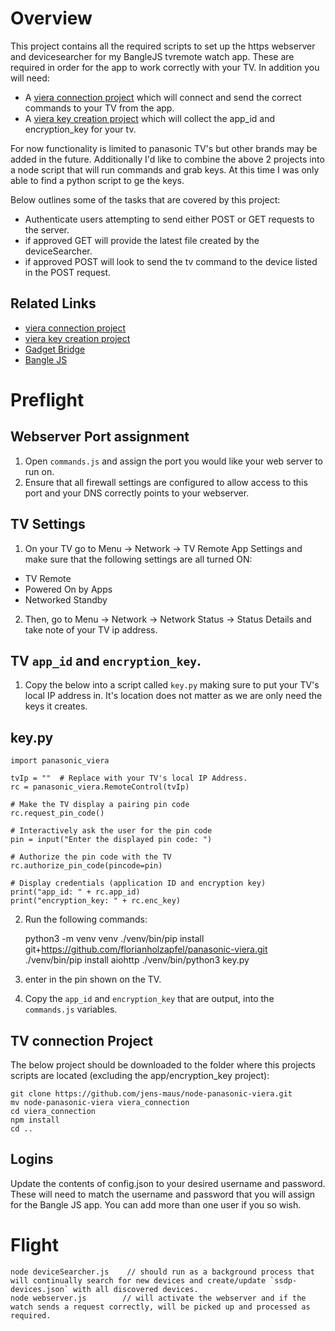 # Overview
This project contains all the required scripts to set up the https webserver and devicesearcher for my BangleJS tvremote watch app. These are required in order for the app to work correctly with your TV. 
In addition you will need:
* A [viera connection project](https://github.com/jens-maus/node-panasonic-viera) which will connect and send the correct commands to your TV from the app.
* A [viera key creation project](https://github.com/florianholzapfel/panasonic-viera) which will collect the app_id and encryption_key for your tv.

For now functionality is limited to panasonic TV's but other brands may be added in the future. Additionally I'd like to combine the above 2 projects into a node script that will run commands and grab keys. At this time I was only able to find a python script to ge the keys. 

Below outlines some of the tasks that are covered by this project:
* Authenticate users attempting to send either POST or GET requests to the server.
* if approved GET will provide the latest file created by the deviceSearcher.
* if approved POST will look to send the tv command to the device listed in the POST request.


## Related Links

* [viera connection project](https://github.com/jens-maus/node-panasonic-viera)
* [viera key creation project](https://github.com/florianholzapfel/panasonic-viera)
* [Gadget Bridge](https://www.espruino.com/Gadgetbridge)
* [Bangle JS](https://www.espruino.com/Reference#software)


# Preflight

## Webserver Port assignment
1. Open `commands.js` and assign the port you would like your web server to run on.
2. Ensure that all firewall settings are configured to allow access to this port and your DNS correctly points to your webserver.

## TV Settings
1. On your TV go to Menu -> Network -> TV Remote App Settings and make sure that the following settings are all turned ON:
* TV Remote
* Powered On by Apps
* Networked Standby
2. Then, go to Menu -> Network -> Network Status -> Status Details and take note of your TV ip address.

## TV `app_id` and `encryption_key`.
1. Copy the below into a script called `key.py` making sure to put your TV's local IP address in. It's location does not matter as we are only need the keys it creates.

## key.py
    import panasonic_viera

    tvIp = ""  # Replace with your TV's local IP Address.
    rc = panasonic_viera.RemoteControl(tvIp)

    # Make the TV display a pairing pin code
    rc.request_pin_code()

    # Interactively ask the user for the pin code
    pin = input("Enter the displayed pin code: ")

    # Authorize the pin code with the TV
    rc.authorize_pin_code(pincode=pin)

    # Display credentials (application ID and encryption key)
    print("app_id: " + rc.app_id)
    print("encryption_key: " + rc.enc_key)

2. Run the following commands:

    python3 -m venv venv
    ./venv/bin/pip install git+https://github.com/florianholzapfel/panasonic-viera.git
    ./venv/bin/pip install aiohttp
    ./venv/bin/python3 key.py

4. enter in the pin shown on the TV.
5. Copy the `app_id` and `encryption_key` that are output, into the `commands.js` variables.

## TV connection Project
The below project should be downloaded to the folder where this projects scripts are located (excluding the app/encryption_key project):

    git clone https://github.com/jens-maus/node-panasonic-viera.git
    mv node-panasonic-viera viera_connection
    cd viera_connection
    npm install
    cd ..

## Logins 
Update the contents of config.json to your desired username and password. These will need to match the username and password that you will assign for the Bangle JS app. You can add more than one user if you so wish.

# Flight
    node deviceSearcher.js    // should run as a background process that will continually search for new devices and create/update `ssdp-devices.json` with all discovered devices.
    node webserver.js        // will activate the webserver and if the watch sends a request correctly, will be picked up and processed as required.
